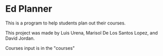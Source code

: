 # Ed Planner
This is a program to help students plan out their courses. 

This project was made by Luis Urena, Marisol De Los Santos Lopez, and David Jordan. 


Courses input is in the "courses"

